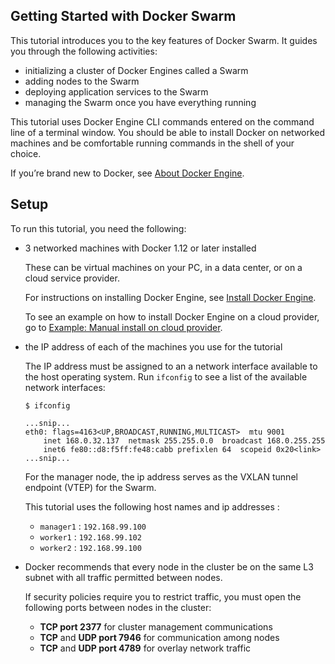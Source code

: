 <!--[metadata]>
+++
title = "Setup for the tutorial"
description = "Getting Started tutorial for Docker Swarm"
keywords = ["tutorial, cluster management, swarm"]
[menu.main]
identifier="tutorial-setup"
parent="swarm-tutorial"
weight=11
+++
<![end-metadata]-->

## Getting Started with Docker Swarm
This tutorial introduces you to the key features of Docker Swarm. It guides you through the following activities:

* initializing a cluster of Docker Engines called a Swarm
* adding nodes to the Swarm
* deploying application services to the Swarm
* managing the Swarm once you have everything running

This tutorial uses Docker Engine CLI commands entered on the command line of a terminal window. You should be able to install Docker on networked machines and be comfortable running commands in the shell of your choice.

If you’re brand new to Docker, see [About Docker Engine](../../index.md).

## Setup ##
To run this tutorial, you need the following:

* 3 networked machines with Docker 1.12 or later installed

    These can be virtual machines on your PC, in a data center, or on a cloud service provider.

    For instructions on installing Docker Engine, see [Install Docker Engine](../../installation/index.md).

    To see an example on how to install Docker Engine on a cloud provider, go to [Example: Manual install on cloud provider](../../installation/cloud/cloud-ex-aws.md).

* the IP address of each of the machines you use for the tutorial

    The IP address must be assigned to an a network interface available to the host operating system. Run `ifconfig` to see a list of the available network interfaces:

    ```
    $ ifconfig

    ...snip...
    eth0: flags=4163<UP,BROADCAST,RUNNING,MULTICAST>  mtu 9001
        inet 168.0.32.137  netmask 255.255.0.0  broadcast 168.0.255.255
        inet6 fe80::d8:f5ff:fe48:cabb prefixlen 64  scopeid 0x20<link>
    ...snip...
    ```
    For the manager node, the ip address serves as the VXLAN tunnel endpoint (VTEP) for the Swarm.

    This tutorial uses the following host names and ip addresses :
    * `manager1` : `192.168.99.100`
    * `worker1` : `192.168.99.102`
    * `worker2` : `192.168.99.100`


* Docker recommends that every node in the cluster be on the same L3 subnet with all traffic permitted between nodes.

    If security policies require you to restrict traffic, you must open the following ports between nodes in the cluster:

    * **TCP port 2377** for cluster management communications
    * **TCP** and **UDP port 7946** for communication among nodes
    * **TCP** and **UDP port 4789** for overlay network traffic

<p style="margin-bottom:300px">&nbsp;</p>
